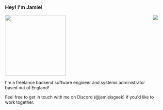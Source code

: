 ### Hey! I'm Jamie!
<img align="right" src="https://github-readme-stats.vercel.app/api?username=JamieIsGeek&count_private=true&show_icons=true&icon_color=0414a3&title_color=0414a3"/>
<img height=200 align="center" src="https://github-readme-stats.vercel.app/api/top-langs/?username=JamieIsGeek&layout=donut" />

<p align="left">I'm a freelance backend software engineer and systems administrator based out of England!</p>
<p align="left">Feel free to get in touch with me on Discord (@jamieisgeek) if you'd like to work together.</p>
